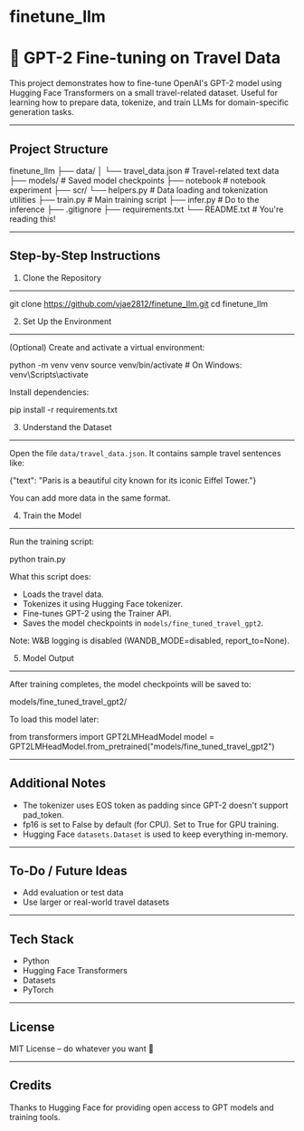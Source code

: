 # finetune_llm

# 🤖 GPT-2 Fine-tuning on Travel Data

This project demonstrates how to fine-tune OpenAI's GPT-2 model using Hugging Face Transformers on a small travel-related dataset. Useful for learning how to prepare data, tokenize, and train LLMs for domain-specific generation tasks.


--------------------------------------------------
Project Structure
--------------------------------------------------

finetune_llm
├── data/
│   └── travel_data.json              # Travel-related text data
├── models/                           # Saved model checkpoints
├── notebook                          # notebook experiment
├── scr/
   └── helpers.py                     # Data loading and tokenization utilities
   ├── train.py                       # Main training script
   ├── infer.py                       # Do to the inference
├── .gitignore
├── requirements.txt
└── README.txt                        # You're reading this!

--------------------------------------------------
Step-by-Step Instructions
--------------------------------------------------

1. Clone the Repository
-----------------------
git clone https://github.com/vjae2812/finetune_llm.git
cd finetune_llm

2. Set Up the Environment
-------------------------
(Optional) Create and activate a virtual environment:

python -m venv venv
source venv/bin/activate    # On Windows: venv\Scripts\activate

Install dependencies:

pip install -r requirements.txt

3. Understand the Dataset
-------------------------
Open the file `data/travel_data.json`. It contains sample travel sentences like:

{"text": "Paris is a beautiful city known for its iconic Eiffel Tower."}

You can add more data in the same format.

4. Train the Model
------------------
Run the training script:

python train.py

What this script does:
- Loads the travel data.
- Tokenizes it using Hugging Face tokenizer.
- Fine-tunes GPT-2 using the Trainer API.
- Saves the model checkpoints in `models/fine_tuned_travel_gpt2`.

Note:
W&B logging is disabled (WANDB_MODE=disabled, report_to=None).

5. Model Output
---------------
After training completes, the model checkpoints will be saved to:

models/fine_tuned_travel_gpt2/

To load this model later:

from transformers import GPT2LMHeadModel
model = GPT2LMHeadModel.from_pretrained("models/fine_tuned_travel_gpt2")

--------------------------------------------------
Additional Notes
--------------------------------------------------

- The tokenizer uses EOS token as padding since GPT-2 doesn't support pad_token.
- fp16 is set to False by default (for CPU). Set to True for GPU training.
- Hugging Face `datasets.Dataset` is used to keep everything in-memory.

--------------------------------------------------
To-Do / Future Ideas
--------------------------------------------------

- Add evaluation or test data
- Use larger or real-world travel datasets

--------------------------------------------------
Tech Stack
--------------------------------------------------

- Python
- Hugging Face Transformers
- Datasets
- PyTorch

--------------------------------------------------
License
--------------------------------------------------

MIT License – do whatever you want 🤘

--------------------------------------------------
Credits
--------------------------------------------------

Thanks to Hugging Face for providing open access to GPT models and training tools.

